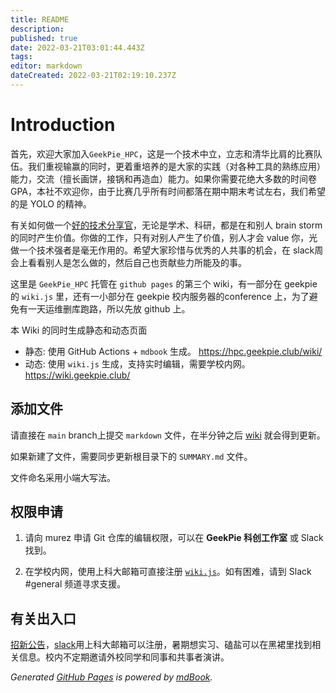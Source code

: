 ```yaml
---
title: README
description: 
published: true
date: 2022-03-21T03:01:44.443Z
tags: 
editor: markdown
dateCreated: 2022-03-21T02:19:10.237Z
---
```


# Introduction

首先，欢迎大家加入`GeekPie_HPC`，这是一个技术中立，立志和清华比肩的比赛队伍。我们重视输赢的同时，更着重培养的是大家的实践（对各种工具的熟练应用）能力，交流（擅长画饼，接锅和再造血）能力。如果你需要花绝大多数的时间卷 GPA，本社不欢迎你，由于比赛几乎所有时间都落在期中期末考试左右，我们希望的是 YOLO 的精神。

有关如何做一个[好的技术分享官](https://coolshell.cn/articles/17497.html)，无论是学术、科研，都是在和别人 brain storm 的同时产生价值。你做的工作，只有对别人产生了价值，别人才会 value 你，光做一个技术强者是毫无作用的。希望大家珍惜与优秀的人共事的机会，在 slack周会上看看别人是怎么做的，然后自己也贡献些力所能及的事。

这里是 `GeekPie_HPC` 托管在 `github pages` 的第三个 wiki，有一部分在 geekpie 的 `wiki.js` 里，还有一小部分在 geekpie 校内服务器的conference 上，为了避免有一天运维删库跑路，所以先放 github 上。


本 Wiki 的同时生成静态和动态页面

- 静态: 使用 GitHub Actions + `mdbook` 生成。
  https://hpc.geekpie.club/wiki/
- 动态: 使用 `wiki.js` 生成，支持实时编辑，需要学校内网。
  https://wiki.geekpie.club/

## 添加文件

请直接在 `main` branch上提交 `markdown` 文件，在半分钟之后 [wiki](http://hpc.geekpie.club/wiki/) 就会得到更新。

如果新建了文件，需要同步更新根目录下的 `SUMMARY.md` 文件。

文件命名采用小端大写法。

## 权限申请

1. 请向 murez 申请 Git 仓库的编辑权限，可以在 **GeekPie 科创工作室** 或 Slack 找到。

2. 在学校内网，使用上科大邮箱可直接注册 [`wiki.js`](https://wiki.geekpie.club/)。如有困难，请到 Slack #general 频道寻求支援。

## 有关出入口

[招新公告](https://hpc.geekpie.club/archives/)，[slack](https://geekpiehpc.slack.com)用上科大邮箱可以注册，暑期想实习、磕盐可以在黑裙里找到相关信息。校内不定期邀请外校同学和同事和共事者演讲。

*Generated [GitHub Pages](http://hpc.geekpie.club/wiki/) is powered by [mdBook](https://github.com/rust-lang/mdBook).*

